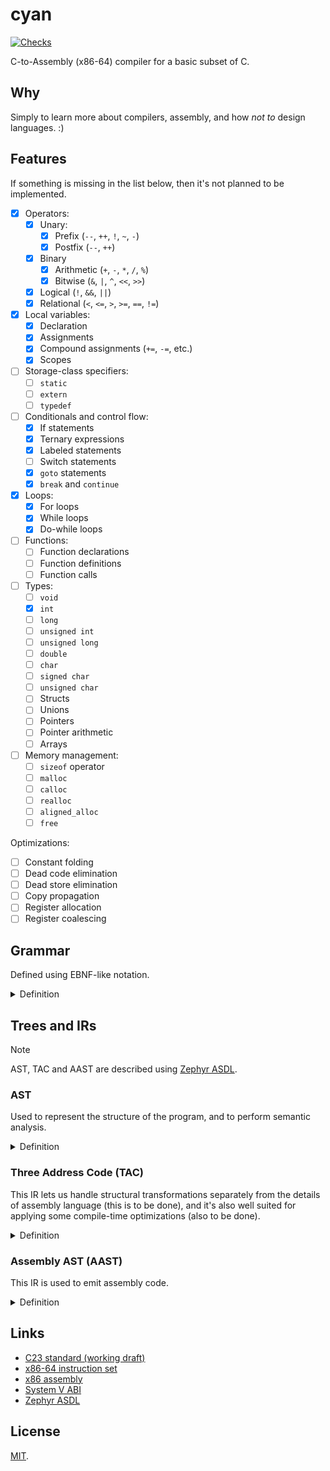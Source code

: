 # cyan

[![Checks](https://img.shields.io/github/actions/workflow/status/norskeld/cyan/checks.yml?style=flat-square&colorA=22272d&colorB=22272d&label=checks)](https://github.com/norskeld/cyan/actions/workflows/checks.yml)

C-to-Assembly (x86-64) compiler for a basic subset of C.

## Why

Simply to learn more about compilers, assembly, and how _not to_ design languages. :)

## Features

If something is missing in the list below, then it's not planned to be implemented.

- [x] Operators:
  - [x] Unary:
    - [x] Prefix (`--`, `++`, `!`, `~`, `-`)
    - [x] Postfix (`--`, `++`)
  - [x] Binary
    - [x] Arithmetic (`+`, `-`, `*`, `/`, `%`)
    - [x] Bitwise (`&`, `|`, `^`, `<<`, `>>`)
  - [x] Logical (`!`, `&&`, `||`)
  - [x] Relational (`<`, `<=`, `>`, `>=`, `==`, `!=`)
- [x] Local variables:
  - [x] Declaration
  - [x] Assignments
  - [x] Compound assignments (`+=`, `-=`, etc.)
  - [x] Scopes
- [ ] Storage-class specifiers:
  - [ ] `static`
  - [ ] `extern`
  - [ ] `typedef`
- [ ] Conditionals and control flow:
  - [x] If statements
  - [x] Ternary expressions
  - [x] Labeled statements
  - [ ] Switch statements
  - [x] `goto` statements
  - [x] `break` and `continue`
- [x] Loops:
  - [x] For loops
  - [x] While loops
  - [x] Do-while loops
- [ ] Functions:
  - [ ] Function declarations
  - [ ] Function definitions
  - [ ] Function calls
- [ ] Types:
  - [ ] `void`
  - [x] `int`
  - [ ] `long`
  - [ ] `unsigned int`
  - [ ] `unsigned long`
  - [ ] `double`
  - [ ] `char`
  - [ ] `signed char`
  - [ ] `unsigned char`
  - [ ] Structs
  - [ ] Unions
  - [ ] Pointers
  - [ ] Pointer arithmetic
  - [ ] Arrays
- [ ] Memory management:
  - [ ] `sizeof` operator
  - [ ] `malloc`
  - [ ] `calloc`
  - [ ] `realloc`
  - [ ] `aligned_alloc`
  - [ ] `free`

Optimizations:

- [ ] Constant folding
- [ ] Dead code elimination
- [ ] Dead store elimination
- [ ] Copy propagation
- [ ] Register allocation
- [ ] Register coalescing

## Grammar

Defined using EBNF-like notation.

<details>
<summary>Definition</summary>

```ebnf
<program>     = <function>
<function>    = "int" <identifier> "(" "void" ")" <block>
<block>       = "{" { <block-item> } "}"
<block-item>  = <declaration> | <statement>
<declaration> = "int" <identifier> [ "=" <expression> ] ";"
<statement>   = "return" <expression> ";"
              | <expression> ";"
              | <identifier> ":" <statement>
              | "if" "(" <expression> ")" <statement> [ "else" <statement> ]
              | "break" ";"
              | "continue" ";"
              | "while" "(" <expression> ")" <statement>
              | "do" <statement> "while" "(" <expression> ")" ";"
              | "for" "(" <initializer> [ <expression> ] ";" [ <expression> ] ";" [ <expression> ] ")" <statement>
              | "goto" <identifier> ";"
              | <block>
              | ";"
<initializer> = <declaration> | [ <expression> ] ";"
<expression>  = <factor>
              | <expression> <binary-op> <expression>
              | <expression> "?" <expression> ":" <expression>
<factor>      = <unary-op> <factor> | <postfix>
<postfix>     = <primary> { <postfix-op> }
<primary>     = <int> | <identifier> | "(" <expression> ")"
<unary-op>    = "-" | "~" | "!" | "++" | "--"
<postfix-op>  = "++" | "--"
<binary-op>   = "+" | "-" | "*" | "/" | "%"
              | "<<" | ">>" | "&" | "|" | "^"
              | "&&" | "||" | "==" | "!=" | "<" | "<=" | ">" | ">="
              | "=" | "+=" | "-=" | "*=" | "/=" | "%=" | "&=" | "|=" | "^=" | "<<=" | ">>="

<identifier>  = ? An identifier token ?
<int>         = ? A constant token ?
```
</details>

## Trees and IRs

> [!NOTE]
> AST, TAC and AAST are described using [Zephyr ASDL][zephyr].

### AST

Used to represent the structure of the program, and to perform semantic analysis.

<details>
<summary>Definition</summary>

```scala
program = Program(function function)

function =
  | Function(identifier name, block body)

block =
  | Block(block_item*)

block_item =
  | Declaration(declaration)
  | Statement(statement)

declaration =
  | Declaration(identifier name, expression? initializer)

statement =
  | Break(identifier label)
  | Continue(identifier label)
  | While(expression condition, statement body, identifier label)
  | DoWhile(expression condition, statement body, identifier label)
  | For(for_initializer initializer, expression? condition, expression? post, statement body, identifier label)
  | Goto(identifier label)
  | Labeled(identifier label, statement statement)
  | Return(expression)
  | Expression(expression)
  | If(expression condition, statement then, statement? else)
  | Compound(block)
  | Null

for_initializer =
  | Declaration(declaration)
  | Expression(expression)
  | None

expression =
  | Constant(int)
  | Var(identifier)
  | Unary(unary_op op, expression expression)
  | Binary(binary_op op, expression left, expression right)
  | Postfix(postfix_op op, expression operand)
  | Ternary(expression condition, expression then, expression otherwise)
  | Assignment(expression lvalue, expression rvalue)
  | CompoundAssignment(binary_op op, expression lvalue, expression rvalue)

unary_op =
  | BitNot
  | Negate
  | Not
  | Inc
  | Dec

binary_op =
  | Add
  | Div
  | Mod
  | Mul
  | Sub
  | BitAnd
  | BitOr
  | BitShl
  | BitShr
  | BitXor
  | And
  | Equal
  | Greater
  | GreaterEqual
  | Less
  | LessEqual
  | NotEqual
  | Or
  | Assign
  | AddAssign
  | SubAssign
  | MulAssign
  | DivAssign
  | ModAssign
  | BitAndAssign
  | BitOrAssign
  | BitXorAssign
  | BitShlAssign
  | BitShrAssign

postfix_op =
  | Dec
  | Inc
```
</details>

### Three Address Code (TAC)

This IR lets us handle structural transformations separately from the details of assembly language (this is to be done), and it's also well suited for applying some compile-time optimizations (also to be done).

<details>
<summary>Definition</summary>

```scala
program = Program(function function)

function =
  | Function(identifier name, instruction* instructions)

instruction =
  | Return(value value)
  | Unary(unary_op op, value src, value dst)
  | Binary(binary_op op, value left, value right, value dst)
  | Copy(value src, value dst)
  | Jump(identifier)
  | JumpIfZero(value condition, identifier target)
  | JumpIfNotZero(value condition, identifier target)
  | Label(identifier)

value =
  | Constant(int)
  | Var(identifier)

unary_op =
  | BitNot
  | Negate
  | Not

binary_op =
  | Add
  | Div
  | Mod
  | Mul
  | Sub
  | BitAnd
  | BitOr
  | BitShl
  | BitShr
  | BitXor
  | Equal
  | Greater
  | GreaterEqual
  | Less
  | LessEqual
  | NotEqual
```
</details>

### Assembly AST (AAST)

This IR is used to emit assembly code.

<details>
<summary>Definition</summary>

```scala
program = Program(function function)

function =
  | Function(identifier name, instruction* instructions)

instruction =
  | Mov(operand src, operand dst)
  | Unary(unary_op op, operand operand)
  | Binary(binary_op op, operand src, operand dst)
  | Cmp(operand left, operand right)
  | Idiv(operand)
  | Jmp(identifier)
  | JmpCC(cond_code code, identifier target)
  | SetCC(cond_code code, operand dst)
  | Label(identifier)
  | AllocateStack(int)
  | Cdq
  | Ret

unary_op =
  | Neg
  | Not

binary_op =
  | Add
  | And
  | Mul
  | Or
  | Sal
  | Sar
  | Sub
  | Xor

operand =
  | Imm(int)
  | Reg(reg)
  | Pseudo(identifier)
  | Stack(int)

cond_code =
  | E
  | NE
  | G
  | GE
  | L
  | LE

reg =
  | AX
  | CX
  | DX
  | R10
  | R11
```
</details>

## Links

- [C23 standard (working draft)](https://open-std.org/JTC1/SC22/WG14/www/docs/n3220.pdf)
- [x86-64 instruction set](https://www.felixcloutier.com/x86/)
- [x86 assembly](https://en.wikibooks.org/wiki/X86_Assembly)
- [System V ABI](https://gitlab.com/x86-psABIs/x86-64-ABI)
- [Zephyr ASDL][zephyr]

## License

[MIT](LICENSE).

<!-- Links. -->

[zephyr]: https://www.cs.princeton.edu/~appel/papers/asdl97.pdf
